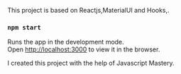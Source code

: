 This project is based on Reactjs,MaterialUI and Hooks,.



### `npm start`

Runs the app in the development mode.<br />
Open [http://localhost:3000](http://localhost:3000) to view it in the browser.



I created this project with the help of Javascript Mastery.
